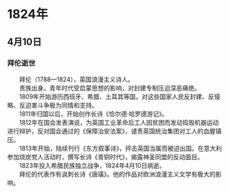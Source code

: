 # 1824年
## 4月10日
### 拜伦逝世
　　拜伦（1788—1824），英国浪漫主义诗人。<br>　　贵族出身。青年时代受启蒙思想的影响，对封建专制压迫深恶痛绝。<br>　　1809年开始游历西班牙、希腊、土耳其等国，对这些国家人民反封建、反侵略、反迫害斗争极为同情和支持。<br>　　1811年归国以后，开始创作长诗《恰尔德·哈罗德游记》。<br>　　1812年在国会发表演说，为英国工业革命后工人因贫困而发动捣毁机器运动进行辩护，反对国会通过的《保障治安法案》，谴责英国统治集团对工人的血腥镇压。<br>　　1813年开始，陆续刊行《东方叙事诗》，抨击英国当属而被迫出国。在意大利参加烧炭党人活动时，撰写长诗《青铜时代》，揭露神圣同盟的反动面目。<br>　　1823年投入希腊民族独立战争，1824年4月10日病逝。<br>　　拜伦的代表作有讽刺长诗《唐璜》。他的作品对欧洲浪漫主义文学有极大的影响。
<comment/>